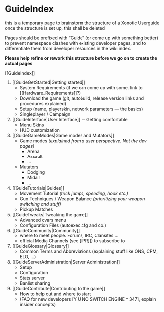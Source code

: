GuideIndex
==========

this is a temporary page to brainstorm the structure of a Xonotic Userguide
once the structure is set up, this shall be deleted

Pages should be prefixed with “Guide” (or come up with something better) to prevent namespace clashes with existing developer pages,
and to differentiate them from developer resources in the wiki index.

**Please help refine or rework this structure before we go on to create the actual pages**

[[GuideIndex]]

1.  [[GuideGetStarted|Getting started]]
    *   System Requirements (if we can come up with some. link to [[Hardware_Requirements]]?)
    *   Download the game (git, autobuild, release version links and procedures explained)
    *   Setup (name, playerskin, network parameters — the basics)
    *   Singleplayer / Campaign
2.  [[GuideInterface|User Interface]] -- Getting comfortable
    *   Menu Skins
    *   HUD customization
3.  [[GuideGameModes|Game modes and Mutators]]
    *   Game modes _(explained from a user perspective. Not the dev pages)_
        *   Arena
        *   Assault
        *   ...
    *   Mutators
        *   Dodging
        *   Midair
        *   ...
4.  [[GuideTutorials|Guides]]
    *   Movement Tutorial _(trick jumps, speeding, hook etc.)_
    *   Gun Techniques / Weapon Balance _(prioritizing your weapon switching and stuff)_
    *   Pickup Matches
5.  [[GuideTweaks|Tweaking the game]]
    *   Advanced cvars menu
    *   Configuration Files (autoexec.cfg and co.)
6.  [[GuideCommunity|Community]]
    *   where to meet people. Forums, IRC, Clansites ...
    *   official Media Channels (see [[PR]]) to subscribe to
7.  [[GuideGlossary|Glossary]]
    *   Common Terms and Abbreviations (explaining stuff like ONS, CPM, ELO, ...)
8.  [[GuideServerAdministration|Server Administration]]
    *   Setup
    *   Configuration
    *   Stats server
    *   Banlist sharing
9. [[GuideContribute|Contributing to the game]]
    *   How to help out and where to start
    *   (FAQ for new developers [Y U NO SWITCH ENGINE \^ 347], explain insider concepts)

